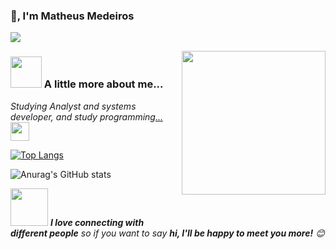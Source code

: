 ### 🙏, I'm Matheus Medeiros


![](https://img.shields.io/badge/Gmail-dutra.mdddd%40gmail.com-red)

<img align='right' src="https://media.giphy.com/media/M9gbBd9nbDrOTu1Mqx/giphy.gif" width="230">


### <img src="https://media.giphy.com/media/VgCDAzcKvsR6OM0uWg/giphy.gif" width="50"> A little more about me...  

<p><em>Studying Analyst and systems developer, and study programming<a href="http://www.cleartax.in">...</a><img src="https://media.giphy.com/media/WUlplcMpOCEmTGBtBW/giphy.gif" width="30"> 
</em></p>

[![Top Langs](https://github-readme-stats.vercel.app/api/top-langs/?username=MatheusMed&theme=dracula)](https://github.com/anuraghazra/github-readme-stats)



![Anurag's GitHub stats](https://github-readme-stats.vercel.app/api?username=MatheusMed&show_icons=true&theme=dracula)


<img src="https://media.giphy.com/media/LnQjpWaON8nhr21vNW/giphy.gif" width="60"> <em><b>I love connecting with different people</b> so if you want to say <b>hi, I'll be happy to meet you more!</b> 😊</em>
